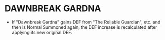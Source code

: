 
# DAWNBREAK GARDNA

*   If "Dawnbreak Gardna" gains DEF from "The Reliable Guardian", etc. and then is Normal Summoned again, the DEF increase is recalculated after applying its new original DEF.

  